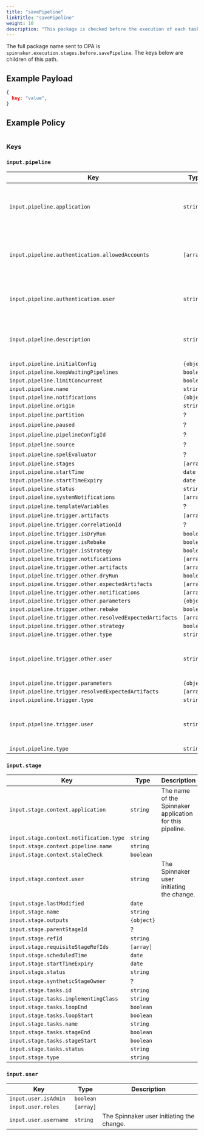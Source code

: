 ```yaml
---
title: "savePipeline"
linkTitle: "savePipeline"
weight: 10
description: "This package is checked before the execution of each task in a pipeline stage of type 'Save Pipeline'"
---
```


The full package name
 sent to OPA is `spinnaker.execution.stages.before.savePipeline`. The keys below are children of this path.

## Example Payload

```json
{
  key: "value",
}
```

## Example Policy

```rego

```

### Keys

### `input.pipeline`

| Key                                                      | Type    | Description                                              |
|----------------------------------------------------------|---------|----------------------------------------------------------|
| `input.pipeline.application`                             | `string`  | The name of the Spinnaker application for this pipeline. |
| `input.pipeline.authentication.allowedAccounts`          | `[array]`   | `[array]` of accounts Spinnaker is authorized to access.     |
| `input.pipeline.authentication.user`                     | `string`  | The Spinnaker user initiating the change.                |
| `input.pipeline.description`                             | `string`  | Description of the pipeline defined in the UI |
| `input.pipeline.initialConfig`                           | `{object}`  |    |
| `input.pipeline.keepWaitingPipelines`                    | `boolean` |    |
| `input.pipeline.limitConcurrent`                         | `boolean` |    |
| `input.pipeline.name`                                    | `string`  |    |
| `input.pipeline.notifications`                           | `{object}`  |    |
| `input.pipeline.origin`                                  | `string`  |    |
| `input.pipeline.partition`                               | ?       |    |
| `input.pipeline.paused`                                  | ?       |    |
| `input.pipeline.pipelineConfigId`                        | ?       |    |
| `input.pipeline.source`                                  | ?       |    |
| `input.pipeline.spelEvaluator`                           | ?       |    |
| `input.pipeline.stages`                                  | `[array]`   |    |
| `input.pipeline.startTime`                               | `date`    |    |
| `input.pipeline.startTimeExpiry`                         | `date`    |    |
| `input.pipeline.status`                                  | `string`  |    |
| `input.pipeline.systemNotifications`                     | `[array]`   |    |
| `input.pipeline.templateVariables`                       | ?       |    |
| `input.pipeline.trigger.artifacts`                       | `[array]`   |    |
| `input.pipeline.trigger.correlationId`                   | ?       |    |
| `input.pipeline.trigger.isDryRun`                        | `boolean` |    |
| `input.pipeline.trigger.isRebake`                        | `boolean` |    |
| `input.pipeline.trigger.isStrategy`                      | `boolean` |    |
| `input.pipeline.trigger.notifications`                   | `[array]`   |    |
| `input.pipeline.trigger.other.artifacts`                 | `[array]`   |    |
| `input.pipeline.trigger.other.dryRun`                    | `boolean` |    |
| `input.pipeline.trigger.other.expectedArtifacts`         | `[array]`   |    |
| `input.pipeline.trigger.other.notifications`             | `[array]`   |    |
| `input.pipeline.trigger.other.parameters`                | `{object}`  |    |
| `input.pipeline.trigger.other.rebake`                    | `boolean` |    |
| `input.pipeline.trigger.other.resolvedExpectedArtifacts` | `[array]`   |    |
| `input.pipeline.trigger.other.strategy`                  | `boolean` |    |
| `input.pipeline.trigger.other.type`                      | `string`  |    |
| `input.pipeline.trigger.other.user`                      | `string`  | The Spinnaker user initiating the change. |
| `input.pipeline.trigger.parameters`                      | `{object}`  |    |
| `input.pipeline.trigger.resolvedExpectedArtifacts`       | `[array]`   |    |
| `input.pipeline.trigger.type`                            | `string`  |    |
| `input.pipeline.trigger.user`                            | `string`  | The Spinnaker user initiating the change. |
| `input.pipeline.type`                                    | `string`  |    |

### `input.stage`

| Key                                                      | Type    | Description                                              |
|----------------------------------------------------------|---------|----------------------------------------------------------|
| `input.stage.context.application`                        | `string`  | The name of the Spinnaker application for this pipeline. |
| `input.stage.context.notification.type`                  | `string`  |    |
| `input.stage.context.pipeline.name`                      | `string`  |    |
| `input.stage.context.staleCheck`                         | `boolean` |    |
| `input.stage.context.user`                               | `string`  | The Spinnaker user initiating the change. |
| `input.stage.lastModified`                               | `date`    |     |
| `input.stage.name`                                       | `string`  |     |
| `input.stage.outputs`                                    | `{object}`  |     |
| `input.stage.parentStageId`                              | ?       |     |
| `input.stage.refId`                                      | `string`  |     |
| `input.stage.requisiteStageRefIds`                       | `[array]`   |     |
| `input.stage.scheduledTime`                              | `date`    |     |
| `input.stage.startTimeExpiry`                            | `date`    |     |
| `input.stage.status`                                     | `string`  |     |
| `input.stage.syntheticStageOwner`                        | ?       |     |
| `input.stage.tasks.id`                                   | `string`  |     |
| `input.stage.tasks.implementingClass`                    | `string`  |     |
| `input.stage.tasks.loopEnd`                              | `boolean` |     |
| `input.stage.tasks.loopStart`                            | `boolean` |     |
| `input.stage.tasks.name`                                 | `string`  |     |
| `input.stage.tasks.stageEnd`                             | `boolean` |     |
| `input.stage.tasks.stageStart`                           | `boolean` |     |
| `input.stage.tasks.status`                               | `string`  |     |
| `input.stage.type`                                       | `string`  |     |

### `input.user`

| Key                                                      | Type    | Description                                              |
|----------------------------------------------------------|---------|----------------------------------------------------------|
| `input.user.isAdmin`                                     | `boolean` |  |
| `input.user.roles`                                       | `[array]`   |  |
| `input.user.username`                                    | `string`  | The Spinnaker user initiating the change. |
